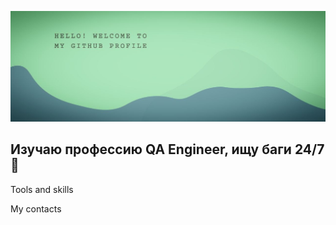 ![Header](assets/photo_2024-06-06_20-48-24.jpg)

## Изучаю профессию QA Engineer, ищу баги 24/7 :bug:

Tools and skills

My contacts
